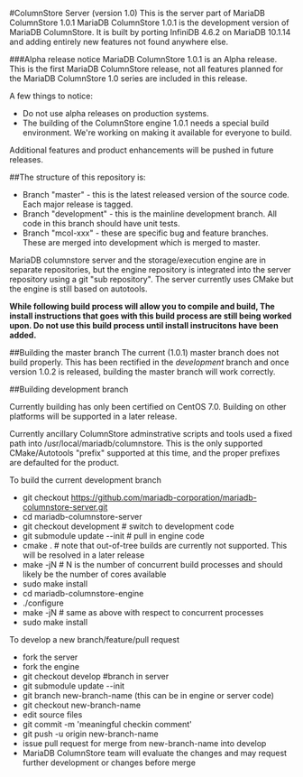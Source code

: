 #ColumnStore Server (version 1.0)
This is the server part of MariaDB ColumnStore 1.0.1
MariaDB ColumnStore 1.0.1 is the development version of MariaDB ColumnStore. 
It is built by porting InfiniDB 4.6.2 on MariaDB 10.1.14 and adding entirely 
new features not found anywhere else.

###Alpha release notice
MariaDB ColumnStore 1.0.1 is an Alpha release. This is the first MariaDB 
ColumnStore release, not all features planned for the MariaDB ColumnStore 1.0 
series are included in this release. 

A few things to notice:
- Do not use alpha releases on production systems.
- The building of the ColumnStore engine 1.0.1 needs a special build environment. We're working on making it available for everyone to 
build.

Additional features and product enhancements will be pushed in future releases. 

##The structure of this repository is:
* Branch "master" - this is the latest released version of the source code.  Each major release is tagged.
* Branch "development" - this is the mainline development branch.  All code in this branch should have unit tests.
* Branch "mcol-xxx" - these are specific bug and feature branches. These are merged into development which is merged to master.

MariaDB columnstore server and the storage/execution engine are in separate repositories, but the engine repository is integrated into the server repository using a git "sub repository".  The server currently uses CMake but the engine is still based on autotools.

**While following build process will allow you to compile and build, The install instructions that goes with this build process are still being worked upon. Do not use this build process until install instrucitons have been added.**

##Building the master branch
The current (1.0.1) master branch does not build properly.  This has been rectified in the *development* branch and once version 1.0.2 is released, building the master branch will work correctly.

##Building development branch

Currently building has only been certified on CentOS 7.0.  Building on other platforms will be supported in a later release.

Currently ancillary ColumnStore adminstrative scripts and tools used a fixed path into /usr/local/mariadb/columnstore.  This is the only supported CMake/Autotools "prefix" supported at this time, and the proper prefixes are defaulted for the product.

To build the current development branch
  * git checkout https://github.com/mariadb-corporation/mariadb-columnstore-server.git 
  * cd mariadb-columnstore-server
  * git checkout development    # switch to development code
  * git submodule update --init # pull in engine code
  * cmake .                     # note that out-of-tree builds are currently not supported.  This will be resolved in a later release
  * make -jN                    # N is the number of concurrent build processes and should likely be the number of cores available
  * sudo make install
  * cd mariadb-columnstore-engine
  * ./configure 
  * make -jN                    # same as above with respect to concurrent processes
  * sudo make install
  
To develop a new branch/feature/pull request
  * fork the server
  * fork the engine
  * git checkout develop  #branch in server
  * git submodule update --init
  * git branch new-branch-name (this can be in engine or server code)
  * git checkout new-branch-name
  * edit source files
  * git commit -m 'meaningful checkin comment'
  * git push -u origin new-branch-name
  * issue pull request for merge from new-branch-name into develop
  * MariaDB ColumnStore team will evaluate the changes and may request further development or changes before merge  
